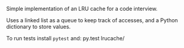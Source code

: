 Simple implementation of an LRU cache for a code interview.

Uses a linked list as a queue to keep track of accesses, and a Python dictionary
to store values.

To run tests install `pytest` and:
    py.test lrucache/
